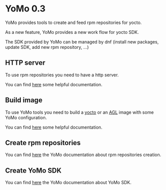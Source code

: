 # YoMo 0.3

YoMo provides tools to create and feed rpm repositories for yocto.

As a new feature, YoMo provides a new work flow for yocto SDK.

The SDK provided by YoMo can be managed by dnf (install new packages, update SDK, add new rpm repository, ...)

## HTTP server

To use rpm repositories you need to have a http server.

You can find [here](doc/YoMo_http_server.md) some helpful documentation.

## Build image

To use YoMo tools you need to build a [yocto](https://www.yoctoproject.org) or an [AGL](https://www.automotivelinux.org/) image with some YoMo configuration.

You can find [here](doc/build_YoMo_image.md) some helpful documentation.

## Create rpm repositories

You can find [here](doc/YoMo_repositories.md) the YoMo documentation about rpm repositories creation.

## Create YoMo SDK

You can find [here](doc/YoMo_SDK.md) the YoMo documentation about YoMo SDK.
